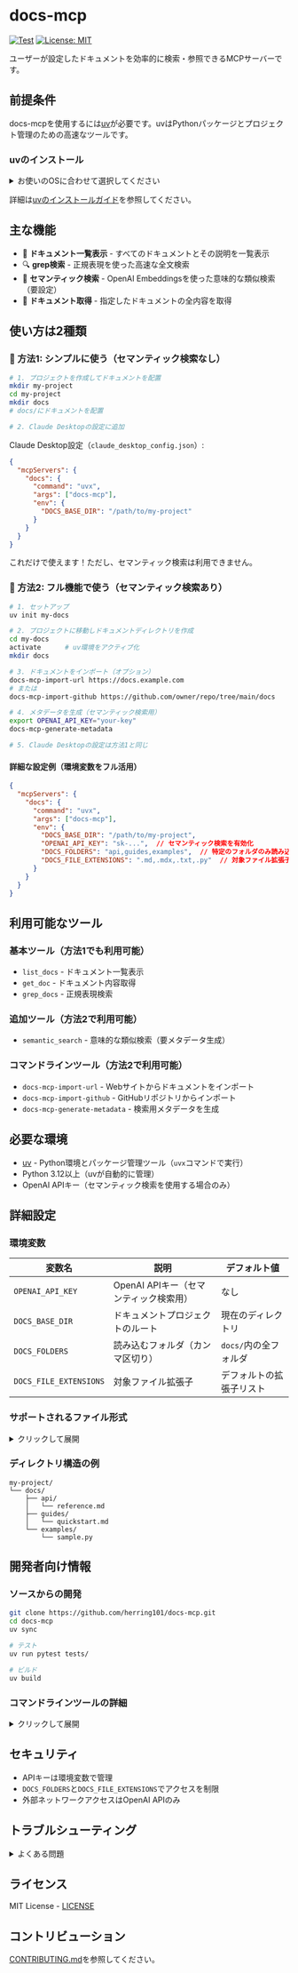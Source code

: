 # docs-mcp

[![Test](https://github.com/herring101/docs-mcp/actions/workflows/test.yml/badge.svg)](https://github.com/herring101/docs-mcp/actions/workflows/test.yml)
[![License: MIT](https://img.shields.io/badge/License-MIT-yellow.svg)](https://opensource.org/licenses/MIT)

ユーザーが設定したドキュメントを効率的に検索・参照できるMCPサーバーです。

## 前提条件

docs-mcpを使用するには[uv](https://docs.astral.sh/uv/)が必要です。uvはPythonパッケージとプロジェクト管理のための高速なツールです。

### uvのインストール

<details>
<summary>お使いのOSに合わせて選択してください</summary>

#### macOS/Linux
```bash
curl -LsSf https://astral.sh/uv/install.sh | sh
```

#### Windows
```powershell
powershell -ExecutionPolicy ByPass -c "irm https://astral.sh/uv/install.ps1 | iex"
```

#### Homebrew (macOS)
```bash
brew install uv
```

#### pipでのインストール
```bash
pip install uv
```

</details>

詳細は[uvのインストールガイド](https://docs.astral.sh/uv/getting-started/installation/)を参照してください。

## 主な機能

- 📄 **ドキュメント一覧表示** - すべてのドキュメントとその説明を一覧表示
- 🔍 **grep検索** - 正規表現を使った高速な全文検索
- 🧠 **セマンティック検索** - OpenAI Embeddingsを使った意味的な類似検索（要設定）
- 📝 **ドキュメント取得** - 指定したドキュメントの全内容を取得

## 使い方は2種類

### 🚀 方法1: シンプルに使う（セマンティック検索なし）

```bash
# 1. プロジェクトを作成してドキュメントを配置
mkdir my-project
cd my-project
mkdir docs
# docs/にドキュメントを配置

# 2. Claude Desktopの設定に追加
```

Claude Desktop設定（`claude_desktop_config.json`）:
```json
{
  "mcpServers": {
    "docs": {
      "command": "uvx",
      "args": ["docs-mcp"],
      "env": {
        "DOCS_BASE_DIR": "/path/to/my-project"
      }
    }
  }
}
```

これだけで使えます！ただし、セマンティック検索は利用できません。

### 🎯 方法2: フル機能で使う（セマンティック検索あり）

```bash
# 1. セットアップ
uv init my-docs

# 2. プロジェクトに移動しドキュメントディレクトリを作成
cd my-docs
activate      # uv環境をアクティブ化
mkdir docs

# 3. ドキュメントをインポート（オプション）
docs-mcp-import-url https://docs.example.com
# または
docs-mcp-import-github https://github.com/owner/repo/tree/main/docs

# 4. メタデータを生成（セマンティック検索用）
export OPENAI_API_KEY="your-key"
docs-mcp-generate-metadata

# 5. Claude Desktopの設定は方法1と同じ
```

#### 詳細な設定例（環境変数をフル活用）

```json
{
  "mcpServers": {
    "docs": {
      "command": "uvx",
      "args": ["docs-mcp"],
      "env": {
        "DOCS_BASE_DIR": "/path/to/my-project",
        "OPENAI_API_KEY": "sk-...",  // セマンティック検索を有効化
        "DOCS_FOLDERS": "api,guides,examples",  // 特定のフォルダのみ読み込み
        "DOCS_FILE_EXTENSIONS": ".md,.mdx,.txt,.py"  // 対象ファイル拡張子を制限
      }
    }
  }
}
```

## 利用可能なツール

### 基本ツール（方法1でも利用可能）
- `list_docs` - ドキュメント一覧表示
- `get_doc` - ドキュメント内容取得  
- `grep_docs` - 正規表現検索

### 追加ツール（方法2で利用可能）
- `semantic_search` - 意味的な類似検索（要メタデータ生成）

### コマンドラインツール（方法2で利用可能）
- `docs-mcp-import-url` - Webサイトからドキュメントをインポート
- `docs-mcp-import-github` - GitHubリポジトリからインポート
- `docs-mcp-generate-metadata` - 検索用メタデータを生成

## 必要な環境

- [uv](https://docs.astral.sh/uv/) - Python環境とパッケージ管理ツール（`uvx`コマンドで実行）
- Python 3.12以上（uvが自動的に管理）
- OpenAI APIキー（セマンティック検索を使用する場合のみ）

## 詳細設定

### 環境変数

| 変数名 | 説明 | デフォルト値 |
|--------|------|-------------|
| `OPENAI_API_KEY` | OpenAI APIキー（セマンティック検索用） | なし |
| `DOCS_BASE_DIR` | ドキュメントプロジェクトのルート | 現在のディレクトリ |
| `DOCS_FOLDERS` | 読み込むフォルダ（カンマ区切り） | `docs/`内の全フォルダ |
| `DOCS_FILE_EXTENSIONS` | 対象ファイル拡張子 | デフォルトの拡張子リスト |

### サポートされるファイル形式

<details>
<summary>クリックして展開</summary>

- **ドキュメント**: `.md`, `.mdx`, `.txt`, `.rst`, `.asciidoc`, `.org`
- **設定**: `.json`, `.yaml`, `.yml`, `.toml`, `.ini`, `.cfg`, `.conf`, `.xml`, `.csv`
- **コード**: `.py`, `.js`, `.jsx`, `.ts`, `.tsx`, `.java`, `.cpp`, `.c`, `.h`, `.go`, `.rs`, `.rb`, `.php`
- **スクリプト**: `.sh`, `.bash`, `.zsh`, `.ps1`, `.bat`
- **Web**: `.html`, `.css`, `.scss`, `.vue`, `.svelte`
- **その他**: `.sql`, `.graphql`, `.proto`, `.ipynb`, `.dockerfile`, `.gitignore`

</details>

### ディレクトリ構造の例

```
my-project/
└── docs/
    ├── api/
    │   └── reference.md
    ├── guides/
    │   └── quickstart.md
    └── examples/
        └── sample.py
```
## 開発者向け情報

### ソースからの開発

```bash
git clone https://github.com/herring101/docs-mcp.git
cd docs-mcp
uv sync

# テスト
uv run pytest tests/

# ビルド
uv build
```

### コマンドラインツールの詳細

<details>
<summary>クリックして展開</summary>

#### docs-mcp-import-url

Webサイトからドキュメントをインポート

```bash
docs-mcp-import-url https://example.com/docs --output-dir docs/imported
```

オプション:
- `--output-dir`, `-o`: 出力ディレクトリ
- `--depth`, `-d`: クロール深度
- `--include-pattern`, `-i`: 含めるURLパターン
- `--exclude-pattern`, `-e`: 除外するURLパターン
- `--concurrent`, `-c`: 同時ダウンロード数

#### docs-mcp-import-github

GitHubリポジトリからインポート

```bash
docs-mcp-import-github https://github.com/owner/repo/tree/main/docs
```

#### docs-mcp-generate-metadata

セマンティック検索用のメタデータを生成

```bash
export OPENAI_API_KEY="your-key"
docs-mcp-generate-metadata
```

</details>

## セキュリティ

- APIキーは環境変数で管理
- `DOCS_FOLDERS`と`DOCS_FILE_EXTENSIONS`でアクセスを制限
- 外部ネットワークアクセスはOpenAI APIのみ

## トラブルシューティング

<details>
<summary>よくある問題</summary>

### Claude Desktopに表示されない
- 設定ファイルの構文を確認
- `DOCS_BASE_DIR`が正しいパスを指しているか確認
- Claude Desktopを再起動

### セマンティック検索が動作しない
- `OPENAI_API_KEY`が設定されているか確認
- `docs-mcp-generate-metadata`を実行したか確認

### インポートが失敗する  
- URL/GitHubリポジトリがアクセス可能か確認
- ネットワーク接続を確認

</details>

## ライセンス

MIT License - [LICENSE](LICENSE)

## コントリビューション

[CONTRIBUTING.md](CONTRIBUTING.md)を参照してください。
